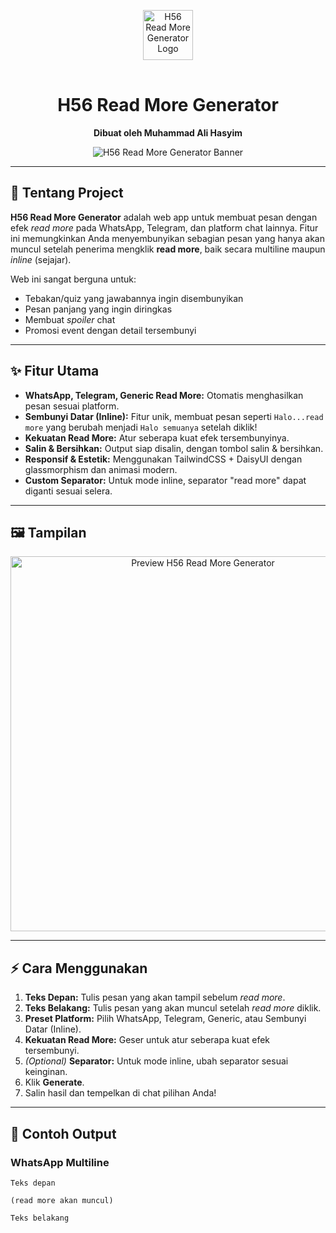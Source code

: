 <p align="center">
  <img src="https://h56-readmore-generator.netlify.app/H56.png" alt="H56 Read More Generator Logo" width="80" style="margin-bottom:16px;" />
</p>
<h1 align="center">H56 Read More Generator</h1>
<p align="center">
  <b>Dibuat oleh Muhammad Ali Hasyim</b>
</p>
<p align="center">
  <img src="https://h56-readmore-generator.netlify.app/images/Screenshot_20250824_132110_Chrome.jpg" alt="H56 Read More Generator Banner" />
</p>

---

## 🚀 Tentang Project

**H56 Read More Generator** adalah web app untuk membuat pesan dengan efek <i>read more</i> pada WhatsApp, Telegram, dan platform chat lainnya. Fitur ini memungkinkan Anda menyembunyikan sebagian pesan yang hanya akan muncul setelah penerima mengklik <b>read more</b>, baik secara multiline maupun <i>inline</i> (sejajar).

Web ini sangat berguna untuk:
- Tebakan/quiz yang jawabannya ingin disembunyikan
- Pesan panjang yang ingin diringkas
- Membuat <i>spoiler</i> chat
- Promosi event dengan detail tersembunyi

---

## ✨ Fitur Utama

- **WhatsApp, Telegram, Generic Read More:** Otomatis menghasilkan pesan sesuai platform.
- **Sembunyi Datar (Inline):** Fitur unik, membuat pesan seperti `Halo...read more` yang berubah menjadi `Halo semuanya` setelah diklik!
- **Kekuatan Read More:** Atur seberapa kuat efek tersembunyinya.
- **Salin & Bersihkan:** Output siap disalin, dengan tombol salin & bersihkan.
- **Responsif & Estetik:** Menggunakan TailwindCSS + DaisyUI dengan glassmorphism dan animasi modern.
- **Custom Separator:** Untuk mode inline, separator "read more" dapat diganti sesuai selera.

---

## 🖼️ Tampilan

<p align="center">
  <img src="https://h56-readmore-generator.netlify.app/images/Screenshot_20250824_132216_Chrome.jpg" alt="Preview H56 Read More Generator" width="600" />
</p>

---

## ⚡ Cara Menggunakan

1. **Teks Depan:** Tulis pesan yang akan tampil sebelum <i>read more</i>.
2. **Teks Belakang:** Tulis pesan yang akan muncul setelah <i>read more</i> diklik.
3. **Preset Platform:** Pilih WhatsApp, Telegram, Generic, atau Sembunyi Datar (Inline).
4. **Kekuatan Read More:** Geser untuk atur seberapa kuat efek tersembunyi.
5. _(Optional)_ **Separator:** Untuk mode inline, ubah separator sesuai keinginan.
6. Klik **Generate**.
7. Salin hasil dan tempelkan di chat pilihan Anda!

---

## 📱 Contoh Output

### WhatsApp Multiline

```text
Teks depan

(read more akan muncul)

Teks belakang
